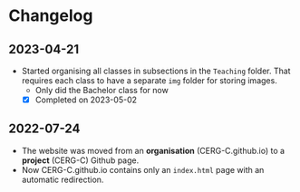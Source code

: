 # Changelog

## 2023-04-21

- Started organising all classes in subsections in the `Teaching` folder. That requires each class to have a separate `img` folder for storing images.
  - Only did the Bachelor class for now
  - [x] Completed on 2023-05-02

## 2022-07-24

- The website was moved from an **organisation** (CERG-C.github.io) to a **project** (CERG-C) Github page.
- Now CERG-C.github.io contains only an `index.html` page with an automatic redirection.